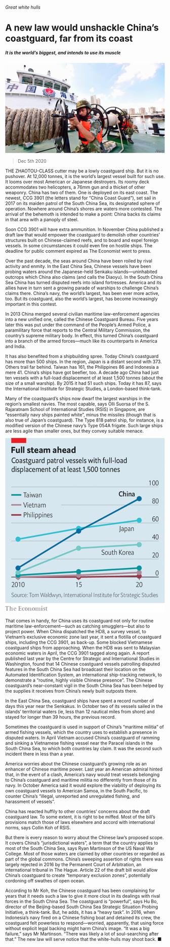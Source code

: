 ###### Great white hulls

# A new law would unshackle China’s coastguard, far from its coast 

##### It is the world’s biggest, and intends to use its muscle 

![image](images/20201205_CNP002.jpg) 

> Dec 5th 2020 


THE ZHAOTOU-CLASS cutter may be a lowly coastguard ship. But it is no pushover. At 12,000 tonnes, it is the world’s largest vessel built for such use. It looms over most American or Japanese destroyers. Its roomy deck accommodates two helicopters, a 76mm gun and a thicket of other weaponry. China has two of them. One is deployed on its east coast. The newest, CCG 3901 (the letters stand for “China Coast Guard”), set sail in 2017 on its maiden patrol of the South China Sea, its designated sphere of operation. Nowhere around China’s shores are waters more contested. The arrival of the behemoth is intended to make a point: China backs its claims in that area with a panoply of steel.


Soon CCG 3901 will have extra ammunition. In November China published a draft law that would empower the coastguard to demolish other countries’ structures built on Chinese-claimed reefs, and to board and expel foreign vessels. In some circumstances it could even fire on hostile ships. The deadline for public comment expired as The Economist went to press.



Over the past decade, the seas around China have been roiled by rival activity and enmity. In the East China Sea, Chinese vessels have been probing waters around the Japanese-held Senkaku islands—uninhabited outcrops which China also claims (and calls the Diaoyu). In the South China Sea China has turned disputed reefs into island fortresses. America and its allies have in turn sent a growing parade of warships to challenge China’s claims there. China’s navy, the world’s largest, has been ever more active, too. But its coastguard, also the world’s largest, has become increasingly important in this contest.


In 2013 China merged several civilian maritime law-enforcement agencies into a new unified one, called the Chinese Coastguard Bureau. Five years later this was put under the command of the People’s Armed Police, a paramilitary force that reports to the Central Military Commission, the country’s supreme military body. In effect, this turned China’s coastguard into a branch of the armed forces—much like its counterparts in America and India.


It has also benefited from a shipbuilding spree. Today China’s coastguard has more than 500 ships. In the region, Japan is a distant second with 373. Others trail far behind. Taiwan has 161, the Philippines 86 and Indonesia a mere 41. China’s ships have got beefier, too. A decade ago China had just ten vessels with a full-load displacement of at least 1,500 tonnes (about the size of a small warship). By 2015 it had 51 such ships. Today it has 87, says the International Institute for Strategic Studies, a London-based think-tank.


Many of the coastguard’s ships now dwarf the largest warships in the region’s smallest navies. The most capable, says Olli Suorsa of the S. Rajaratnam School of International Studies (RSIS) in Singapore, are “essentially navy ships painted white”, minus the missiles (though that is also true of Japan’s coastguard). The Type 818 patrol ship, for instance, is a modified version of the Chinese navy’s Type 054A frigate. Such large ships are less agile than smaller ones, but they convey suitable menace.

![image](images/20201205_CNC069.png) 



That comes in handy, for China uses its coastguard not only for routine maritime law-enforcement—such as catching smugglers—but also to project power. When China dispatched the HD8, a survey vessel, to Vietnam’s exclusive economic zone last year, it sent a flotilla of coastguard ships, including the CCG 3901, as back-up. Some blocked Vietnamese coastguard ships from approaching. When the HD8 was sent to Malaysian economic waters in April, the CCG 3901 tagged along again. A report published last year by the Centre for Strategic and International Studies in Washington, found that 14 Chinese coastguard vessels patrolling disputed features in the South China Sea had broadcast their location on the Automated Identification System, an international ship-tracking network, to demonstrate a “routine, highly visible Chinese presence”. The Chinese coastguard’s near-constant vigil in the South China Sea has been helped by the supplies it receives from China’s newly built outposts there.


In the East China Sea, coastguard ships have spent a record number of days this year near the Senkakus. In October two of its vessels sailed in the islands’ territorial waters (ie, less than 12 nautical miles from shore) and stayed for longer than 39 hours, the previous record.


Sometimes the coastguard is used in support of China’s “maritime militia” of armed fishing vessels, which the country uses to establish a presence in disputed waters. In April Vietnam accused China’s coastguard of ramming and sinking a Vietnamese fishing vessel near the Paracel islands in the South China Sea, to which both countries lay claim. It was the second such incident there in less than a year.


America worries about the Chinese coastguard’s growing role as an enhancer of Chinese maritime power. Last year an American admiral hinted that, in the event of a clash, America’s navy would treat vessels belonging to China’s coastguard and maritime militia no differently from those of its navy. In October America said it would explore the viability of deploying its own coastguard vessels to American Samoa, in the South Pacific, to counter China’s “illegal, unreported and unregulated fishing, and harassment of vessels”.


China has reacted huffily to other countries’ concerns about the draft coastguard law. To some extent, it is right to be miffed. Most of the bill’s provisions match those of laws elsewhere and accord with international norms, says Collin Koh of RSIS.


But there is every reason to worry about the Chinese law’s proposed scope. It covers China’s “jurisdictional waters”, a term that the country applies to most of the South China Sea, says Ryan Martinson of the US Naval War College. Most of those waters are claimed by other countries or regarded as part of the global commons. China’s sweeping assertion of rights there was largely rejected in 2016 by the Permanent Court of Arbitration, an international tribunal in The Hague. Article 22 of the draft bill would allow China’s coastguard to create “temporary exclusion zones”, potentially cordoning off swathes of open ocean.


According to Mr Koh, the Chinese coastguard has been complaining for years that it needs such a law to give it more clout in its dealings with rival forces in the South China Sea. The coastguard is “powerful”, says Hu Bo, director of the Beijing-based South China Sea Strategic Situation Probing Initiative, a think-tank. But, he adds, it has a “heavy task”. In 2016, when Indonesia’s navy fired on a Chinese fishing boat and detained its crew, the coastguard felt powerless to respond—worried, apparently, that using force without explicit legal backing might harm China’s image. “It was a big failure,” says Mr Martinson. “There was likely a lot of soul-searching after that.” The new law will serve notice that the white-hulls may shoot back. ■

